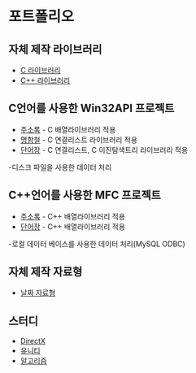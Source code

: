 # 포트폴리오

## 자체 제작 라이브러리
* [C 라이브러리](https://github.com/JBK501/Projects/tree/main/C_Projects/Library)
* [C++ 라이브러리](https://github.com/JBK501/Projects/tree/main/C%2B%2B_Projects/Library)

## C언어를 사용한 Win32API 프로젝트

* [주소록](https://github.com/JBK501/Projects/tree/main/C_Projects/AddressBook) - C 배열라이브러리 적용
* [명함철](https://github.com/JBK501/Projects/tree/main/C_Projects/BusinessCardBinder) - C 연결리스트 라이브러리 적용
* [단어장](https://github.com/JBK501/Projects/tree/main/C_Projects/WordCardBinder) - C 연결리스트, C 이진탐색트리 라이브러리 적용

-디스크 파일을 사용한 데이터 처리

## C++언어를 사용한 MFC 프로젝트

* [주소록](https://github.com/JBK501/Projects/tree/main/C%2B%2B_Projects/AddressBook) - C++ 배열라이브러리 적용
* [단어장](https://github.com/JBK501/Projects/tree/main/C%2B%2B_Projects/WordBook) - C++ 배열라이브러리 적용

-로컬 데이터 베이스를 사용한 데이터 처리(MySQL ODBC)

## 자체 제작 자료형
* [날짜 자료형](https://github.com/JBK501/Projects/tree/main/C%2B%2B_Projects/Date)

## 스터디
* [DirectX](https://github.com/JBK501/DirectX_Study)
* [유니티](https://github.com/JBK501/UnityStudy)
* [알고리즘](https://github.com/JBK501/Algorithm)


